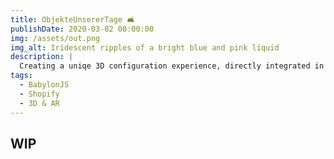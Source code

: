 ```yaml
---
title: ObjekteUnsererTage 🛋️
publishDate: 2020-03-02 00:00:00
img: /assets/out.png
img_alt: Iridescent ripples of a bright blue and pink liquid
description: |
  Creating a uniqe 3D configuration experience, directly integrated in the customer's shop
tags:
  - BabylonJS
  - Shopify
  - 3D & AR
---
```


## WIP